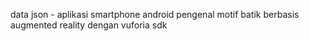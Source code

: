 data json - aplikasi smartphone android pengenal motif batik berbasis augmented reality dengan vuforia sdk